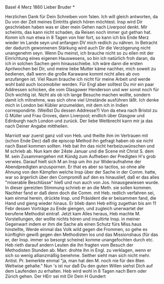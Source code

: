  Basel 4 Merz 1860
Lieber Bruder <Barth>*

Herzlichen Dank für Dein Schreiben vom 1sten. Ich will gleich antworten, da Du von der Zeit meines Eintritts gleich hören möchtest. Insp wird Dir geschrieben haben was er über mein Gehen nach Liverpool denkt. Mir scheints, das kann nicht schaden, da Reisen noch immer gut gethan hat. Komm ich nun etwa in 8 Tagen von hier fort, so kann ich bis Ende Merz wieder im Lande seyn und anfangen DV mich redlich zu nähren. In Betracht der dadurch gewonnenen Stärkung wird auch Dir die Verzögerung nicht unangenehm seyn. 
Wenn Du meinst, ich brauche nicht so zu eilen mit der Einrichtung eines eigenen Hauswesens, so bin ich natürlich froh daran, da ich in solchen Sachen gern hinausschiebe. Ich wäre dann die ersten Aprilwochen bei Dir, und meine liebe Mutter käme nachher, mich soweit zu bedienen, daß wenn die große Karawane kommt nicht alles ab ovo anzufangen ist. Viel Raum brauche ich nicht für meine Arbeit und werde wohl bald auch locomobiler werden. 
Für Engl aber solltest Du mir ein paar Addressen schicken, die vom Glasgower Henderson und wer sonst noch für Dich wichtig ist. Nicht als ob ich lange Besuche machen wollte, sondern damit ich mitnehme, was sich ohne viel Umstände ausführen läßt. Ich denke mich in London bei Kübler anzumelden, mit dem ich in Indien correspondirte. (Weißst Du dessen Addresse?) Von da etwa nach Bristol zu G Müller und Frau Groves, dann Liverpool; endlich über Glasgow und Edinburgh nach London und zurück. Der liebe Weitbrecht kann mir ja das nach Deiner Angabe mittheilen.

Marriott war zuerst ganz voll von Heb. und theilte ihm im Vertrauen mit (schon Ende Dec) daß die episcop Method ihn gefragt haben ob sie nicht nach Basel kommen sollten. Heb bat ihn das nicht herbeizuwünschen und M schrieb ab. Nun kam der 24ste Januar und die Scene mit Christ S. dem M. sein Zusammengehen mit Kündg zum Aufheben der Predigten H's grob verwies. Darauf hielt sich M an Insp um ihn zur Wideraufnahme der Abendpredigten anzuspornen. Er that es aber so tactlos, so ohne alle Ahnung von den Kämpfen welche Insp über der Sache in der Comm. hatte, war so ärgerlich über den Compromiß auf den es hinauslief, daß er das alles "miserable Beschlüsse" hieß und nun auch von Jos. hinausgewiesen wurde. In dieser gereizten Stimmung schrieb er an die Meth. sie sollen kommen. Nachher fand er daß denn doch die Comm. mit Heb. redlich verfahren sei, kam einmal herein, drückte Insp. und Präsident die er beisammen fand, die Hand und gieng wieder hinaus. Er blieb dann Heb eifrig zugethan bis am 11 Febr dessen Vorträge zu Ende giengen, und zugleich unerwartet der berufene Methodist eintraf. Jetzt kam Alles heraus, Heb machte M. Vorstellungen, der wollte nichts hören und insultirte Insp. in meiner Gegenwart indem er ihm die Sache als einen Schutz fürs Miss.haus hinstellte, Werde einmal das Volk wild gegen die Frommen, so gehe es künftighin gewiß gegen den Methodisten los und das Missionshaus (für das er, der Insp. immer so besorgt scheine) komme unangefochten durch etc. Heb rieth darauf andern Leuten die ihn fragten vom Besuch der Methodisten Stunden ab. Marr. drohte ihn in Engl. zu verklagen, wenn er sich so wenig allianzmäßig benehme. Seither sieht man sich nicht mehr. Antist. Pr. bemerkte einmal "ja, man hat den M. noch nie für den 8ten Weltwise gehalte." 
Nun 's ist nur daß Du den guten Willen siehst Dich auf dem Laufenden zu erhalten. Heb wird wohl in 8 Tagen nach Bern oder Zürich gehen. 
Der HErr sei mit Dir
 Dein H Gundert
